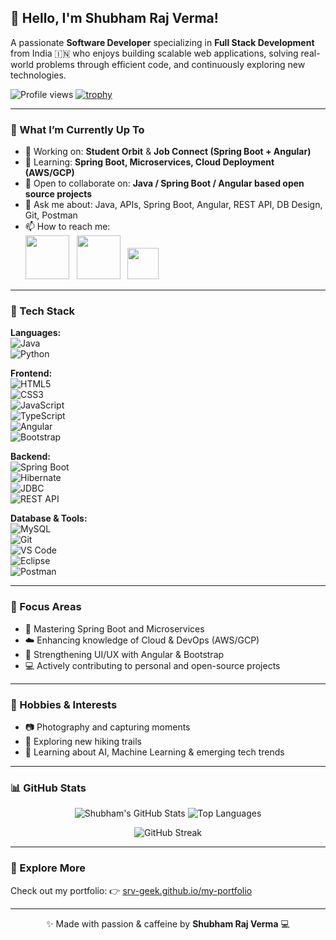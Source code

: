 ## 👋 Hello, I'm Shubham Raj Verma!

A passionate **Software Developer** specializing in **Full Stack Development** from India 🇮🇳 who enjoys building scalable web applications, solving real-world problems through efficient code, and continuously exploring new technologies.

![Profile views](https://komarev.com/ghpvc/?username=srv-geek&label=Profile%20views&color=0e75b6&style=flat)
[![trophy](https://github-profile-trophy.vercel.app/?username=srv-geek&theme=radical)](https://github.com/ryo-ma/github-profile-trophy)

---

### 🔧 What I’m Currently Up To

- 🔭 Working on: **Student Orbit** & **Job Connect (Spring Boot + Angular)**
- 🌱 Learning: **Spring Boot, Microservices, Cloud Deployment (AWS/GCP)**
- 🤝 Open to collaborate on: **Java / Spring Boot / Angular based open source projects**
- 💬 Ask me about: Java, APIs, Spring Boot, Angular, REST API, DB Design, Git, Postman
- 📫 How to reach me:  
  [<img src="https://img.shields.io/badge/-Email-D14836?style=flat-square&logo=gmail&logoColor=white" height="70"/>](mailto:vermashubham.srv@gmail.com)&nbsp;&nbsp;
  [<img src="https://img.shields.io/badge/-LinkedIn-0077B5?style=flat-square&logo=linkedin&logoColor=white" height="70"/>](https://linkedin.com/in/shubhamverma-dev)&nbsp;&nbsp;
  [<img src="https://img.shields.io/badge/-X-1DA1F2?style=flat-square&logo=x&logoColor=white" height="50"/>](https://x.com/its__srv)


---

### 🧰 Tech Stack

**Languages:**  
![Java](https://img.shields.io/badge/Java-007396?style=flat-square&logo=java)  
![Python](https://img.shields.io/badge/Python-3776AB?style=flat-square&logo=python)

**Frontend:**  
![HTML5](https://img.shields.io/badge/HTML5-E34F26?style=flat-square&logo=html5)  
![CSS3](https://img.shields.io/badge/CSS3-1572B6?style=flat-square&logo=css3)  
![JavaScript](https://img.shields.io/badge/JavaScript-F7DF1E?style=flat-square&logo=javascript)  
![TypeScript](https://img.shields.io/badge/TypeScript-3178C6?style=flat-square&logo=typescript&logoColor=white)  
![Angular](https://img.shields.io/badge/Angular-DD0031?style=flat-square&logo=angular)  
![Bootstrap](https://img.shields.io/badge/Bootstrap-563D7C?style=flat-square&logo=bootstrap)

**Backend:**  
![Spring Boot](https://img.shields.io/badge/SpringBoot-6DB33F?style=flat-square&logo=spring-boot)  
![Hibernate](https://img.shields.io/badge/Hibernate-59666C?style=flat-square&logo=hibernate)  
![JDBC](https://img.shields.io/badge/JDBC-007396?style=flat-square&logo=jdbc)  
![REST API](https://img.shields.io/badge/REST_API-61DAFB?style=flat-square&logo=rest%20api&logoColor=white)

**Database & Tools:**  
![MySQL](https://img.shields.io/badge/MySQL-00758F?style=flat-square&logo=mysql)  
![Git](https://img.shields.io/badge/Git-F05032?style=flat-square&logo=git)  
![VS Code](https://img.shields.io/badge/VS%20Code-007ACC?style=flat-square&logo=visual-studio-code)  
![Eclipse](https://img.shields.io/badge/Eclipse-2C2255?style=flat-square&logo=eclipseide&logoColor=white)  
![Postman](https://img.shields.io/badge/Postman-FD6C35?style=flat-square&logo=postman)

---

### 🎯 Focus Areas

- 🚀 Mastering Spring Boot and Microservices  
- ☁️ Enhancing knowledge of Cloud & DevOps (AWS/GCP)  
- 🎨 Strengthening UI/UX with Angular & Bootstrap  
- 💻 Actively contributing to personal and open-source projects

---

### 📸 Hobbies & Interests

- 📷 Photography and capturing moments  
- 🥾 Exploring new hiking trails  
- 🤖 Learning about AI, Machine Learning & emerging tech trends

---

### 📊 GitHub Stats

<p align="center">
  <img src="https://github-readme-stats.vercel.app/api?username=srv-geek&show_icons=true&theme=github_dark&count_private=true" alt="Shubham's GitHub Stats" />
  <img src="https://github-readme-stats.vercel.app/api/top-langs/?username=srv-geek&layout=compact&theme=github_dark" alt="Top Languages" />
</p>

<p align="center">
  <img src="https://github-readme-streak-stats.herokuapp.com/?user=srv-geek&theme=dark" alt="GitHub Streak" />
</p>

---

### 📌 Explore More

Check out my portfolio: 👉 [srv-geek.github.io/my-portfolio](https://srv-geek.github.io/my-portfolio)

---

<p align="center">✨ Made with passion & caffeine by <b>Shubham Raj Verma</b> 💻</p>
